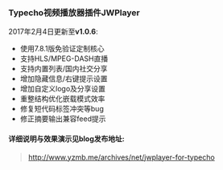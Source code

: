 ### Typecho视频播放器插件JWPlayer
2017年2月4日更新至**v1.0.6**: 
- 使用7.8.1版免验证定制核心
- 支持HLS/MPEG-DASH直播
- 支持内置列表/国内社交分享
- 增加隐藏信息/右键提示设置
- 增加自定义logo及分享设置
- 重整结构优化嵌载模式效率
- 修复短代码标签冲突等bug
- 修正摘要输出兼容feed提示

#### 详细说明与效果演示见blog发布地址: 
 > http://www.yzmb.me/archives/net/jwplayer-for-typecho